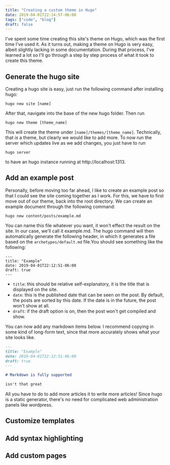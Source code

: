 ```yaml
---
title: "Creating a custom theme in Hugo"
date: 2019-04-01T22:14:57-06:00
tags: ["code", "blog"]
draft: false
---
```


I've spent some time creating this site's theme on Hugo, which was the first time I've used it. As it turns out, making a theme on Hugo is very easy, albeit slightly lacking in some documentation.  During that process, I've learned a lot so I'll go through a step by step process of what it took to create this theme.

## Generate the hugo site
Creating a hugo site is easy, just run the following command after installing hugo:

```
hugo new site [name]
```

After that, navigate into the base of the new hugo folder. Then run

```
hugo new theme [theme_name]
```

This will create the theme under `[name]/themes/[theme_name]`. Technically, that _is_ a theme, but clearly we would like to add more. To now run the server which updates live as we add changes, you just have to run

```
hugo server
```
to have an hugo instance running at http://localhost:1313.

## Add an example post
Personally, before moving too far ahead, I like to create an example post so that I could see the site coming together as I work. For this, we have to first move out of our theme, back into the root directory. We can create an example document through the following command:

```
hugo new content/posts/example.md
```

You can name this file whatever you want, it won't effect the result on the site. In our case, we'll call it example.md. The hugo command will then automatically generate the following header, in which it generates a file based on the `archetypes/default.md` file.You should see something like the following:

```
---
title: "Example"
date: 2019-04-01T22:12:51-06:00
draft: true
---
```

* `title`: this should be relative self-explanatory, it is the title that is displayed on the site.
* `date`: this is the published date that can be seen on the post. By default, the posts are sorted by this date. If the date is in the future, the post won't show at all.
* `draft`: if the draft option is on, then the post won't get compiled and show.

You can now add any markdown items below. I recommend copying in some kind of long-form text, since that more accurately shows what your site looks like.

```markdown
---
title: "Example"
date: 2019-04-01T22:12:51-06:00
draft: true
---

# Markdown is fully supported

isn't that great
```

All you have to do to add more articles it to write more articles! Since hugo is a static generator, there's no need for complicated web administration panels like wordpress.

## Customize templates

## Add syntax highlighting

## Add custom pages





